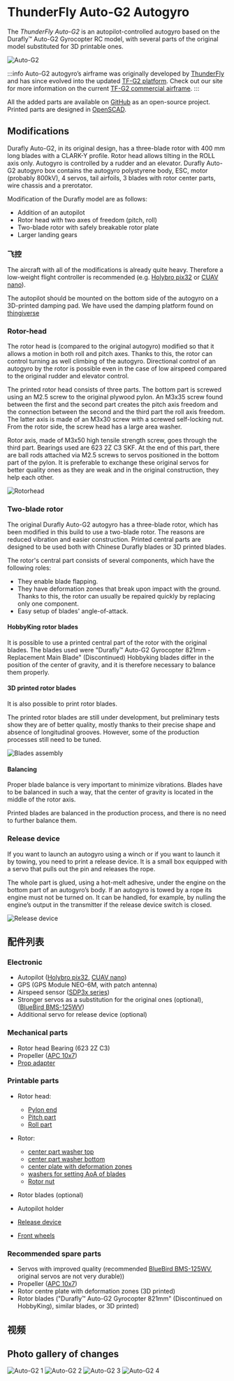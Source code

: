 # ThunderFly Auto-G2 Autogyro

The _ThunderFly Auto-G2_ is an autopilot-controlled autogyro based on the&#x20;
Durafly™ Auto-G2 Gyrocopter RC model, with several parts of the original model substituted for 3D printable ones.

![Auto-G2](../../assets/airframes/autogyro/auto-g2/autog2_title.jpg)

:::info
Auto-G2 autogyro’s airframe was originally developed by [ThunderFly](https://www.thunderfly.cz/) and has since evolved into the updated [TF-G2 platform](https://docs.thunderfly.cz/instruments/TF-G2).
Check out our site for more information on the current [TF-G2 commercial airframe](https://www.thunderfly.cz/tf-g2.html).
:::

All the added parts are available on [GitHub](https://github.com/ThunderFly-aerospace/Auto-G2) as an open-source project.
Printed parts are designed in [OpenSCAD](https://openscad.org/).

## Modifications

Durafly Auto-G2, in its original design, has a three-blade rotor with 400 mm long blades with a CLARK-Y profile.
Rotor head allows tilting in the ROLL axis only.
Autogyro is controlled by a rudder and an elevator.
Durafly Auto-G2 autogyro box contains the autogyro polystyrene body, ESC, motor (probably 800kV), 4 servos, tail airfoils, 3 blades with rotor center parts, wire chassis and a prerotator.

Modification of the Durafly model are as follows:

- Addition of an autopilot
- Rotor head with two axes of freedom (pitch, roll)
- Two-blade rotor with safely breakable rotor plate
- Larger landing gears

### 飞控

The aircraft with all of the modifications is already quite heavy.
Therefore a low-weight flight controller is recommended (e.g. [Holybro pix32](../flight_controller/holybro_pix32.md) or [CUAV nano](../flight_controller/cuav_v5_nano.md)).

The autopilot should be mounted on the bottom side of the autogyro on a 3D-printed damping pad.
We have used the damping platform found on [thingiverse](https://www.thingiverse.com/thing:160655)

### Rotor-head

The rotor head is (compared to the original autogyro) modified so that it allows a motion in both roll and pitch axes.
Thanks to this, the rotor can control turning as well climbing of the autogyro.
Directional control of an autogyro by the rotor is possible even in the case of low airspeed compared to the original rudder and elevator control.

The printed rotor head consists of three parts.
The bottom part is screwed using an M2.5 screw to the original plywood pylon.
An M3x35 screw found between the first and the second part creates the pitch axis freedom and the connection between the second and the third part the roll axis freedom.
The latter axis is made of an M3x30 screw with a screwed self-locking nut.
From the rotor side, the screw head has a large area washer.

Rotor axis, made of M3x50 high tensile strength screw, goes through the third part.
Bearings used are 623 2Z C3 SKF.
At the end of this part, there are ball rods attached via M2.5 screws to servos positioned in the bottom part of the pylon.
It is preferable to exchange these original servos for better quality ones as they are weak and in the original construction, they help each other.

![Rotorhead](../../assets/airframes/autogyro/auto-g2/modif_rh.png)

### Two-blade rotor

The original Durafly Auto-G2 autogyro has a three-blade rotor, which has been modified in this build to use a two-blade rotor.
The reasons are reduced vibration and easier construction.
Printed central parts are designed to be used both with Chinese Durafly blades or 3D printed blades.

The rotor's central part consists of several components, which have the following roles:

- They enable blade flapping.
- They have deformation zones that break upon impact with the ground.
  Thanks to this, the rotor can usually be repaired quickly by replacing only one component.
- Easy setup of blades' angle-of-attack.

#### HobbyKing rotor blades

It is possible to use a printed central part of the rotor with the original blades.
The blades used were "Durafly™ Auto-G2 Gyrocopter 821mm - Replacement Main Blade" (Discontinued)
Hobbyking blades differ in the position of the center of gravity, and it is therefore necessary to balance them properly.

#### 3D printed rotor blades

It is also possible to print rotor blades.

The printed rotor blades are still under development, but preliminary tests show they are of better quality, mostly thanks to their precise shape and absence of longitudinal grooves.
However, some of the production processes still need to be tuned.

![Blades assembly](../../assets/airframes/autogyro/auto-g2/modif_blade.png)

#### Balancing

Proper blade balance is very important to minimize vibrations.
Blades have to be balanced in such a way, that the center of gravity is located in the middle of the rotor axis.

Printed blades are balanced in the production process, and there is no need to further balance them.

### Release device

If you want to launch an autogyro using a winch or if you want to launch it by towing, you need to print a release device.
It is a small box equipped with a servo that pulls out the pin and releases the rope.

The whole part is glued, using a hot-melt adhesive, under the engine on the bottom part of an autogyro’s body.
If an autogyro is towed by a rope its engine must not be turned on.
It can be handled, for example, by nulling the engine’s output in the transmitter if the release device switch is closed.

![Release device](../../assets/airframes/autogyro/auto-g2/modif_release.png)

## 配件列表

### Electronic

- Autopilot ([Holybro pix32](../flight_controller/holybro_pix32.md), [CUAV nano](../flight_controller/cuav_v5_nano.md))
- GPS (GPS Module NEO-6M, with patch antenna)
- Airspeed sensor ([SDP3x series](https://sensirion.com/products/catalog?categories=differential-pressure&series=SDP3x&page=1&page_size=12))
- Stronger servos as a substitution for the original ones (optional), ([BlueBird BMS-125WV](https://www.blue-bird-model.com/products_detail/411.htm))
- Additional servo for release device (optional)

### Mechanical parts

- Rotor head Bearing (623 2Z C3)
- Propeller ([APC 10x7](https://www.apcprop.com/product/10x7e/))
- [Prop adapter](https://mpjet.com/shop/gb/prop-adapters/184-collet-prop-adapter-19-mm-4-mm-shaft-m629-standard.html)

### Printable parts

- Rotor head:
  - [Pylon end](https://github.com/ThunderFly-aerospace/Auto-G2/blob/master/CAD/stl/111_1001.stl)
  - [Pitch part](https://github.com/ThunderFly-aerospace/Auto-G2/blob/master/CAD/stl/111_1002.stl)
  - [Roll part](https://github.com/ThunderFly-aerospace/Auto-G2/blob/master/CAD/stl/111_1003.stl)

- Rotor:
  - [center part washer top](https://github.com/ThunderFly-aerospace/Auto-G2/blob/master/CAD/stl/111_1008.stl)
  - [center part washer bottom](https://github.com/ThunderFly-aerospace/Auto-G2/blob/master/CAD/stl/111_1004.stl)
  - [center plate with deformation zones](https://github.com/ThunderFly-aerospace/Auto-G2/blob/master/CAD/stl/888_1001.stl)
  - [washers for setting AoA of blades](https://github.com/ThunderFly-aerospace/Auto-G2/blob/master/CAD/stl/111_1005.stl)
  - [Rotor nut](https://github.com/ThunderFly-aerospace/Auto-G2/blob/master/CAD/stl/888_1002.stl)

- Rotor blades (optional)

- Autopilot holder

- [Release device](https://github.com/ThunderFly-aerospace/Auto-G2/blob/master/CAD/stl/888_1010.stl)

- [Front wheels](https://github.com/ThunderFly-aerospace/Auto-G2/blob/master/CAD/stl/888_1011.stl)

### Recommended spare parts

- Servos with improved quality (recommended [BlueBird BMS-125WV](https://www.blue-bird-model.com/products_detail/411.htm), original servos are not very durable))
- Propeller ([APC 10x7](https://www.apcprop.com/product/10x7e/))
- Rotor centre plate with deformation zones (3D printed)
- Rotor blades ("Durafly™ Auto-G2 Gyrocopter 821mm" (Discontinued on HobbyKing), similar blades, or 3D printed)

## 视频

<lite-youtube videoid="YhXXSWz5wWs" title="[ThunderFly] 3D printed autogyro rotor"/>

## Photo gallery of changes

![Auto-G2 1](../../assets/airframes/autogyro/auto-g2/autog2_1.jpg)
![Auto-G2 2](../../assets/airframes/autogyro/auto-g2/autog2_2.jpg)
![Auto-G2 3](../../assets/airframes/autogyro/auto-g2/autog2_3.jpg)
![Auto-G2 4](../../assets/airframes/autogyro/auto-g2/autog2_4.jpg)
